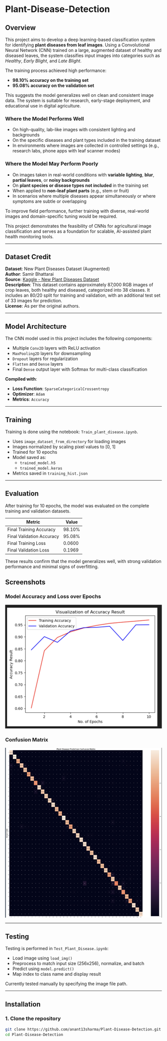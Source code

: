 # Plant-Disease-Detection

## Overview

This project aims to develop a deep learning-based classification system for identifying **plant diseases from leaf images**. Using a Convolutional Neural Network (CNN) trained on a large, augmented dataset of healthy and diseased leaves, the system classifies input images into categories such as *Healthy*, *Early Blight*, and *Late Blight*.

The training process achieved high performance:
- **98.10% accuracy on the training set**
- **95.08% accuracy on the validation set**

This suggests the model generalizes well on clean and consistent image data. The system is suitable for research, early-stage deployment, and educational use in digital agriculture.

### Where the Model Performs Well
- On high-quality, lab-like images with consistent lighting and backgrounds
- On the specific diseases and plant types included in the training dataset
- In environments where images are collected in controlled settings (e.g., research labs, phone apps with leaf scanner modes)

### Where the Model May Perform Poorly
- On images taken in real-world conditions with **variable lighting**, **blur**, **partial leaves**, or **noisy backgrounds**
- On **plant species or disease types not included** in the training set
- When applied to **non-leaf plant parts** (e.g., stem or fruit)
- In scenarios where multiple diseases appear simultaneously or where symptoms are subtle or overlapping

To improve field performance, further training with diverse, real-world images and domain-specific tuning would be required.

This project demonstrates the feasibility of CNNs for agricultural image classification and serves as a foundation for scalable, AI-assisted plant health monitoring tools.

---
## Dataset Credit

**Dataset**: New Plant Diseases Dataset (Augmented)  
**Author**: Samir Bhattarai  
**Source**: [Kaggle - New Plant Diseases Dataset](https://www.kaggle.com/datasets/vipoooool/new-plant-diseases-dataset)  
**Description**: This dataset contains approximately 87,000 RGB images of crop leaves, both healthy and diseased, categorized into 38 classes. It includes an 80/20 split for training and validation, with an additional test set of 33 images for prediction.  
**License**: As per the original authors.

---

## Model Architecture

The CNN model used in this project includes the following components:

- Multiple `Conv2D` layers with ReLU activation
- `MaxPooling2D` layers for downsampling
- `Dropout` layers for regularization
- `Flatten` and `Dense` layers
- Final `Dense` output layer with Softmax for multi-class classification

**Compiled with**:
- **Loss Function**: `SparseCategoricalCrossentropy`
- **Optimizer**: `Adam`
- **Metrics**: `Accuracy`

---

## Training

Training is done using the notebook: `Train_plant_disease.ipynb`.

- Uses `image_dataset_from_directory` for loading images
- Images normalized by scaling pixel values to [0, 1]
- Trained for 10 epochs
- Model saved as:
  - `trained_model.h5`
  - `trained_model.keras`
- Metrics saved in `training_hist.json`

---

## Evaluation

After training for 10 epochs, the model was evaluated on the complete training and validation datasets.

| Metric                   | Value       |
|--------------------------|-------------|
| Final Training Accuracy  | 98.10%      |
| Final Validation Accuracy| 95.08%      |
| Final Training Loss      | 0.0600      |
| Final Validation Loss    | 0.1969      |

These results confirm that the model generalizes well, with strong validation performance and minimal signs of overfitting.
## Screenshots

### Model Accuracy and Loss over Epochs
![Accuracy and Loss Plot](screenshots/a.png)

### Confusion Matrix
![Confusion Matrix](screenshots/b.png)



---

## Testing

Testing is performed in `Test_Plant_Disease.ipynb`:

- Load image using `load_img()`
- Preprocess to match input size (256x256), normalize, and batch
- Predict using `model.predict()`
- Map index to class name and display result

Currently tested manually by specifying the image file path.

---

## Installation

### 1. Clone the repository
```bash
git clone https://github.com/anant13sharma/Plant-Disease-Detection.git
cd Plant-Disease-Detection

